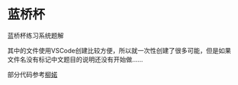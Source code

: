 # 蓝桥杯
蓝桥杯练习系统题解

其中的文件使用VSCode创建比较方便，所以就一次性创建了很多可能，但是如果文件名没有标记中文题目的说明还没有开始做……

部分代码参考[柳婼](https://github.com/liuchuo/Lanqiao)